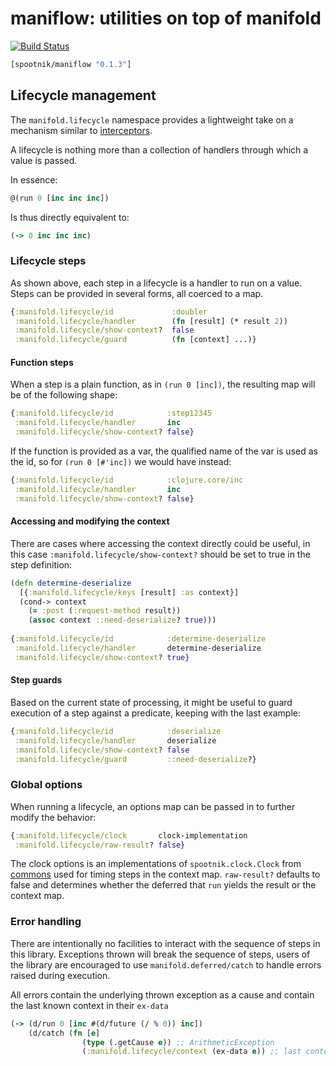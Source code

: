 maniflow: utilities on top of manifold
======================================

[![Build Status](https://secure.travis-ci.org/pyr/maniflow.png)](http://travis-ci.org/pyr/maniflow)

```clojure
[spootnik/maniflow "0.1.3"]
```

## Lifecycle management

The `manifold.lifecycle` namespace provides a lightweight take on a
mechanism similar to [interceptors](http://pedestal.io/reference/interceptors).

A lifecycle is nothing more than a collection of handlers through
which a value is passed.

In essence:

```clojure
@(run 0 [inc inc inc])
```

Is thus directly equivalent to:

```clojure
(-> 0 inc inc inc)
```

### Lifecycle steps

As shown above, each step in a lifecycle is a handler to run on a value.
Steps can be provided in several forms, all coerced to a map.

```clojure
{:manifold.lifecycle/id             :doubler
 :manifold.lifecycle/handler        (fn [result] (* result 2))
 :manifold.lifecycle/show-context?  false
 :manifold.lifecycle/guard          (fn [context] ...)}
```

#### Function steps

When a step is a plain function, as in `(run 0 [inc])`, the
resulting map will be of the following shape:

```clojure
{:manifold.lifecycle/id            :step12345
 :manifold.lifecycle/handler       inc
 :manifold.lifecycle/show-context? false}
```

If the function is provided as a var, the qualified name of the var
is used as the id, so for `(run 0 [#'inc])` we would have instead:

```clojure
{:manifold.lifecycle/id            :clojure.core/inc
 :manifold.lifecycle/handler       inc
 :manifold.lifecycle/show-context? false}
```

#### Accessing and modifying the context

There are cases where accessing the context directly could be useful,
in this case `:manifold.lifecycle/show-context?` should be set to true
in the step definition:

```clojure
(defn determine-deserialize
  [{:manifold.lifecycle/keys [result] :as context}]
  (cond-> context
    (= :post (:request-method result))
	(assoc context ::need-deserialize? true)))
	
{:manifold.lifecycle/id            :determine-deserialize
 :manifold.lifecycle/handler       determine-deserialize
 :manifold.lifecycle/show-context? true}
```

#### Step guards

Based on the current state of processing, it might be useful to guard
execution of a step against a predicate, keeping with the last example:

```clojure
{:manifold.lifecycle/id            :deserialize
 :manifold.lifecycle/handler       deserialize
 :manifold.lifecycle/show-context? false
 :manifold.lifecycle/guard         ::need-deserialize?}
```

### Global options

When running a lifecycle, an options map can be passed in to further
modify the behavior:

```clojure
{:manifold.lifecycle/clock       clock-implementation
 :manifold.lifecycle/raw-result? false}
```

The clock options is an implementations of `spootnik.clock.Clock` from
[commons](https://github.com/pyr/commons) used for timing steps in
the context map. `raw-result?` defaults to false and determines whether
the deferred that `run` yields the result or the context map.

### Error handling

There are intentionally no facilities to interact with the sequence of
steps in this library. Exceptions thrown will break the sequence of
steps, users of the library are encouraged to use
`manifold.deferred/catch` to handle errors raised during execution.

All errors contain the underlying thrown exception as a cause and
contain the last known context in their `ex-data`

```clojure
(-> (d/run 0 [inc #(d/future (/ % 0)) inc])
    (d/catch (fn [e]
	            (type (.getCause e)) ;; ArithmeticException
				(:manifold.lifecycle/context (ex-data e)) ;; last context)))
```
